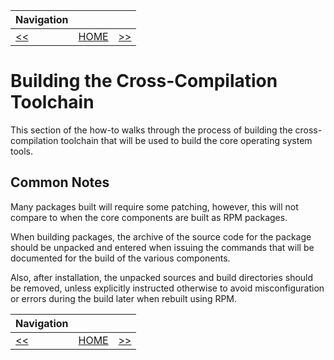 | Navigation |||
| --- | --- | ---: |
| [<<](../IgnoringPreFinalSWTests.md) | [HOME](../README.md) | [>>](./ZLib.md) |

# Building the Cross-Compilation Toolchain

This section of the how-to walks through the process of building the cross-compilation toolchain that will be used to
build the core operating system tools.

## Common Notes

Many packages built will require some patching, however, this will not compare to when the core components are built as
RPM packages.

When building packages, the archive of the source code for the package should be unpacked and entered when issuing the
commands that will be documented for the build of the various components.

Also, after installation, the unpacked sources and build directories should be removed, unless explicitly instructed
otherwise to avoid misconfiguration or errors during the build later when rebuilt using RPM.

| Navigation |||
| --- | --- | ---: |
| [<<](../IgnoringPreFinalSWTests.md) | [HOME](../README.md) | [>>](./ZLib.md) |
